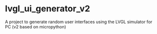 # lvgl_ui_generator_v2
A project to generate random user interfaces using the LVGL simulator for PC (v2 based on micropython)
